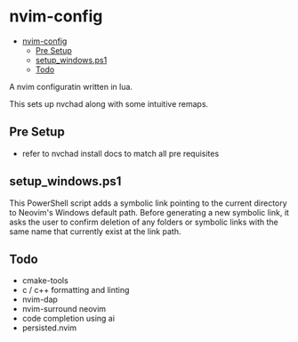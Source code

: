 # nvim-config

- [nvim-config](#nvim-config)
  - [Pre Setup](#pre-setup)
  - [setup_windows.ps1](#setup_windows.ps1)
  - [Todo](#todo)

A nvim configuratin written in lua.

This sets up nvchad along with some intuitive remaps.

## Pre Setup

- refer to nvchad install docs to match all pre requisites

## setup_windows.ps1

This PowerShell script adds a symbolic link pointing to the current directory to Neovim's Windows default path. Before generating a new symbolic link, it asks the user to confirm deletion of any folders or symbolic links with the same name that currently exist at the link path.

## Todo

- cmake-tools
- c / c++ formatting and linting
- nvim-dap
- nvim-surround neovim
- code completion using ai
- persisted.nvim
